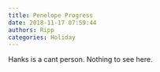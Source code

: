 ```yaml
---
title: Penelope Progress
date: 2018-11-17 07:59:44
authors: Ripp
categories: Holiday
---
```


 Hanks is a cant person.
Nothing to see here.